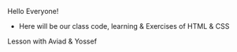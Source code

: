 Hello Everyone!

- Here will be our class code, learning & Exercises of HTML & CSS

Lesson with Aviad & Yossef